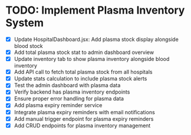 # TODO: Implement Plasma Inventory System

- [x] Update HospitalDashboard.jsx: Add plasma stock display alongside blood stock
- [x] Add total plasma stock stat to admin dashboard overview
- [x] Update inventory tab to show plasma inventory alongside blood inventory
- [x] Add API call to fetch total plasma stock from all hospitals
- [x] Update stats calculation to include plasma stock alerts
- [x] Test the admin dashboard with plasma data
- [x] Verify backend has plasma inventory endpoints
- [x] Ensure proper error handling for plasma data
- [x] Add plasma expiry reminder service
- [x] Integrate plasma expiry reminders with email notifications
- [x] Add manual trigger endpoint for plasma expiry reminders
- [x] Add CRUD endpoints for plasma inventory management
